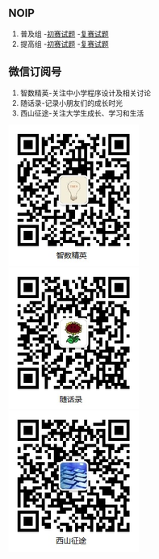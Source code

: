 ## NOIP

1. 普及组
    -[初赛试题](junior/preliminary/index.md)
    -[复赛试题](junior/repecharge/index.md)
2. 提高组
    -[初赛试题](senior/preliminary/index.md)
    -[复赛试题](senior/repecharge/index.md)

## 微信订阅号

1. 智数精英-关注中小学程序设计及相关讨论
2. 随话录-记录小朋友们的成长时光
2. 西山征途-关注大学生成长、学习和生活

![欢迎关注“智数精英”订阅号](assets/me/img/idea8.jpg)
![欢迎关注“随话录”订阅号](assets/me/img/shl8.jpg)
![欢迎关注“西山征途”订阅号](assets/me/img/xszt8.jpg)





